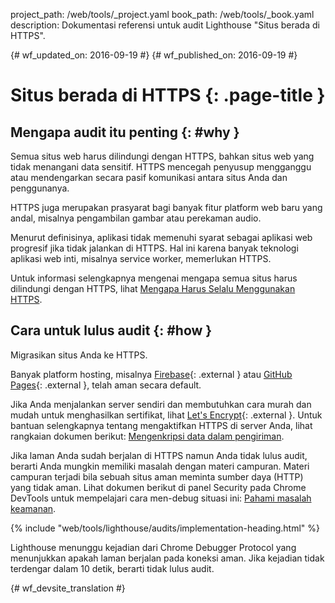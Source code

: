 project_path: /web/tools/_project.yaml
book_path: /web/tools/_book.yaml
description: Dokumentasi referensi untuk audit Lighthouse "Situs berada di HTTPS".

{# wf_updated_on: 2016-09-19 #}
{# wf_published_on: 2016-09-19 #}

# Situs berada di HTTPS  {: .page-title }

## Mengapa audit itu penting {: #why }

Semua situs web harus dilindungi dengan HTTPS, bahkan situs web yang tidak menangani
data sensitif. HTTPS mencegah penyusup mengganggu atau mendengarkan
secara pasif komunikasi antara situs Anda dan penggunanya.

HTTPS juga merupakan prasyarat bagi banyak fitur platform web baru yang andal,
misalnya pengambilan gambar atau perekaman audio.

Menurut definisinya, aplikasi tidak memenuhi syarat sebagai aplikasi web progresif jika tidak jalankan
di HTTPS. Hal ini karena banyak teknologi aplikasi web inti, misalnya
service worker, memerlukan HTTPS.

Untuk informasi selengkapnya mengenai mengapa semua situs harus dilindungi dengan HTTPS, lihat
[Mengapa Harus Selalu Menggunakan HTTPS](/web/fundamentals/security/encrypt-in-transit/why-https).

## Cara untuk lulus audit {: #how }

Migrasikan situs Anda ke HTTPS.

Banyak platform hosting, misalnya
[Firebase](https://firebase.google.com/docs/hosting/){: .external } atau [GitHub
Pages](https://pages.github.com/){: .external }, telah aman secara default.

Jika Anda menjalankan server sendiri dan membutuhkan cara murah dan mudah untuk menghasilkan
sertifikat, lihat [Let's Encrypt](https://letsencrypt.org/){: .external }. Untuk bantuan selengkapnya
tentang mengaktifkan HTTPS di server Anda, lihat rangkaian dokumen berikut: [Mengenkripsi
data dalam pengiriman](/web/fundamentals/security/encrypt-in-transit/enable-https).

Jika laman Anda sudah berjalan di HTTPS namun Anda tidak lulus audit, berarti
Anda mungkin memiliki masalah dengan materi campuran. Materi campuran terjadi bila sebuah situs aman
meminta sumber daya (HTTP) yang tidak aman. Lihat dokumen berikut di
panel Security pada Chrome DevTools untuk mempelajari cara men-debug situasi ini:
[Pahami masalah keamanan](/web/tools/chrome-devtools/debug/security).

{% include "web/tools/lighthouse/audits/implementation-heading.html" %}

Lighthouse menunggu kejadian dari Chrome Debugger Protocol yang menunjukkan apakah
laman berjalan pada koneksi aman. Jika kejadian tidak terdengar dalam 10
detik, berarti tidak lulus audit.


{# wf_devsite_translation #}
